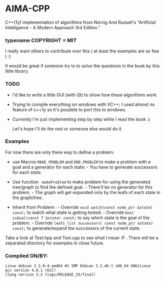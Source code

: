 AIMA-CPP
========

C++(1y) implementation of algorithms from Norvig And Russell's "Artificial Intelligence - A Modern Approach 3rd Edition."

### typename COPYRIGHT = MIT

 I really want others to contribute over this ( at least the examples are so few ) :)
 
 It would be great if someone try to to solve the questions in the book by this little library.

### TODO

- I'd like to write a little GUI (with Qt) to show how these algorithms work.
- Trying to compile everything on windows with VC++; I used almost no feature of c++1y so it's possible to port this to windows.

- Currently I'm just implementing step by step while I read the book :)

  Let's hope I'll do the rest or someone else would do it.

### Examples

  For now there are only there way to define a problem:
  -  use Macros ```MAKE_PROBLEM``` and ``` END_PROBLEM ``` to make a problem with a goal and a generator for each state:
    - You have to generate successors for each state.

  -  Use function ``` makeProblem``` to make problem for using the generated tree/graph to find the defined goal.
    - There'll be no generator for this problem.
    - The graph will get expanded only by the leafs of each state in the graph/tree.

  -  Inherit from Problem<T> :
    - Override ```void watch(const node_ptr &state) const;``` to watch what state is getting tested.
    - Override ```bool isGoal(const T &state) const;``` to say which state is the goal of the problem.
    - Override ```leafs_list successors( const node_ptr &state) const;``` to generate/expand the successors of the current state.


  Take a look at Test.hpp and Test.cpp to see what I mean :P .
  There will be a separated directory for examples in close future.


### Compiled ON/BY:

```
Linux debian 3.2.0-4-amd64 #1 SMP Debian 3.2.46-1 x86_64 GNU/Linux
gcc version 4.8.1 (GCC)
clang version 3.3 (tags/RELEASE_33/final)
```
